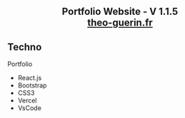 <h2 align="center">
  Portfolio Website - V 1.1.5<br/>
  <a href="https://theo-guerin.fr/" target="_blank">theo-guerin.fr</a>
</h2>


## Techno

Portfolio

- React.js
- Bootstrap
- CSS3
- Vercel
- VsCode

